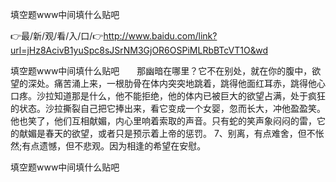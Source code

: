 填空题www中间填什么贴吧

👉最/新/观/看/入/口/👉http://www.baidu.com/link?url=jHz8AcivB1yuSpc8sJSrNM3GjOR6OSPiMLRbBTcVT1O&wd

填空题www中间填什么贴吧　　那幽暗在哪里？它不在别处，就在你的腹中，欲望的深处。痛苦涌上来，一根肋骨在体内突突地跳着，跳得他面红耳赤，跳得他心口疼。沙拉知道那是什么，他不能拒绝，他的体内已被巨大的欲望占满，处于疯狂的状态。沙拉撕裂自己把它捧出来，看它变成一个女婴，忽而长大，冲他盈盈笑。他也笑了，他们互相献媚，内心里响着索取的声音。只有蛇的笑声象闷闷的雷，它的献媚是春天的欲望，或者只是预示着上帝的惩罚。
	7、别离，有点难舍，但不怅然;有点遗憾，但不悲观。因为相逢的希望在安慰。


填空题www中间填什么贴吧
